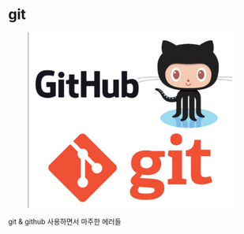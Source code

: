 # git

<figure><img src="../../../.gitbook/assets/image (73).png" alt=""><figcaption></figcaption></figure>

git & github 사용하면서 마주한 에러들
